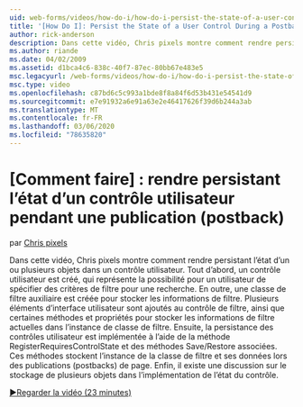```yaml
---
uid: web-forms/videos/how-do-i/how-do-i-persist-the-state-of-a-user-control-during-a-postback
title: '[How Do I]: Persist the State of a User Control During a Postback | Microsoft Docs'
author: rick-anderson
description: Dans cette vidéo, Chris pixels montre comment rendre persistant l’état d’un ou plusieurs objets dans un contrôle utilisateur. Tout d’abord, vous créez un contrôle utilisateur qui représente le abilit...
ms.author: riande
ms.date: 04/02/2009
ms.assetid: d1bca4c6-838c-40f7-87ec-80bb67e483e5
msc.legacyurl: /web-forms/videos/how-do-i/how-do-i-persist-the-state-of-a-user-control-during-a-postback
msc.type: video
ms.openlocfilehash: c87bd6c5c993a1bde8f8a84f6d53b431e54541d9
ms.sourcegitcommit: e7e91932a6e91a63e2e46417626f39d6b244a3ab
ms.translationtype: MT
ms.contentlocale: fr-FR
ms.lasthandoff: 03/06/2020
ms.locfileid: "78635820"
---
```

# <a name="how-do-i-persist-the-state-of-a-user-control-during-a-postback"></a>[Comment faire] : rendre persistant l’état d’un contrôle utilisateur pendant une publication (postback)

par [Chris pixels](https://twitter.com/chrispels)

Dans cette vidéo, Chris pixels montre comment rendre persistant l’état d’un ou plusieurs objets dans un contrôle utilisateur. Tout d’abord, un contrôle utilisateur est créé, qui représente la possibilité pour un utilisateur de spécifier des critères de filtre pour une recherche. En outre, une classe de filtre auxiliaire est créée pour stocker les informations de filtre. Plusieurs éléments d’interface utilisateur sont ajoutés au contrôle de filtre, ainsi que certaines méthodes et propriétés pour stocker les informations de filtre actuelles dans l’instance de classe de filtre. Ensuite, la persistance des contrôles utilisateur est implémentée à l’aide de la méthode RegisterRequiresControlState et des méthodes Save/Restore associées. Ces méthodes stockent l’instance de la classe de filtre et ses données lors des publications (postbacks) de page. Enfin, il existe une discussion sur le stockage de plusieurs objets dans l’implémentation de l’état du contrôle.

[&#9654;Regarder la vidéo (23 minutes)](https://channel9.msdn.com/Blogs/ASP-NET-Site-Videos/how-do-i-persist-the-state-of-a-user-control-during-a-postback)
